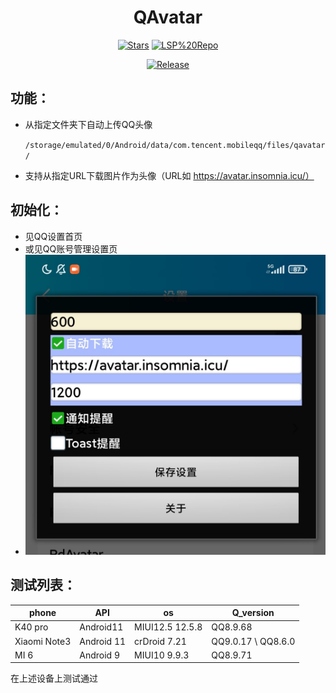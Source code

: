 <div align="center">


<h1>QAvatar</h1>

> 

<div align="center">


  [![Stars](https://img.shields.io/github/stars/Xposed-Modules-Repo/icu.insomnia.qavatar?label=stars)](https://github.com/Xposed-Modules-Repo/icu.insomnia.qavatar)
  [![LSP%20Repo](https://img.shields.io/github/downloads/Xposed-Modules-Repo/icu.insomnia.qavatar/total?label=LSP%20Repo&labelColor=F48FB1)](https://github.com/Xposed-Modules-Repo/icu.insomnia.qavatar/releases)
</div>

[![Release](https://img.shields.io/github/v/release/Xposed-Modules-Repo/icu.insomnia.qavatar)](https://github.com/Xposed-Modules-Repo/icu.insomnia.qavatar/releases/latest)

</div>





## 功能：

- 从指定文件夹下自动上传QQ头像

  `/storage/emulated/0/Android/data/com.tencent.mobileqq/files/qavatar/`

- 支持从指定URL下载图片作为头像（URL如 https://avatar.insomnia.icu/）



## 初始化：

- 见QQ设置首页
- 或见QQ账号管理设置页
- <img src="https://github.com/Xposed-Modules-Repo/icu.insomnia.qavatar/blob/main/img/161ff7eff5c18faaee576a6ac07f5bed.jpg?raw=true" alt="img" style="zoom:67%;" />



## 测试列表：

| phone        | API        | os              | Q_version          |
| ------------ | ---------- | --------------- | ------------------ |
| K40 pro      | Android11  | MIUI12.5 12.5.8 | QQ8.9.68           |
| Xiaomi Note3 | Android 11 | crDroid 7.21    | QQ9.0.17 \ QQ8.6.0 |
| MI 6         | Android 9  | MIUI10 9.9.3    | QQ8.9.71           |

在上述设备上测试通过
